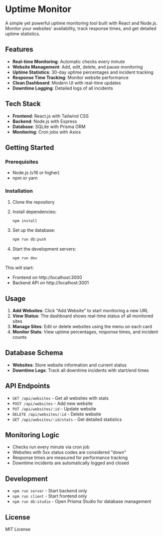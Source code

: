 # Uptime Monitor

A simple yet powerful uptime monitoring tool built with React and Node.js. Monitor your websites' availability, track response times, and get detailed uptime statistics.

## Features

- **Real-time Monitoring**: Automatic checks every minute
- **Website Management**: Add, edit, delete, and pause monitoring
- **Uptime Statistics**: 30-day uptime percentages and incident tracking
- **Response Time Tracking**: Monitor website performance
- **Clean Dashboard**: Modern UI with real-time updates
- **Downtime Logging**: Detailed logs of all incidents

## Tech Stack

- **Frontend**: React.js with Tailwind CSS
- **Backend**: Node.js with Express
- **Database**: SQLite with Prisma ORM
- **Monitoring**: Cron jobs with Axios

## Getting Started

### Prerequisites

- Node.js (v16 or higher)
- npm or yarn

### Installation

1. Clone the repository
2. Install dependencies:
   ```bash
   npm install
   ```

3. Set up the database:
   ```bash
   npm run db:push
   ```

4. Start the development servers:
   ```bash
   npm run dev
   ```

This will start:
- Frontend on http://localhost:3000
- Backend API on http://localhost:3001

## Usage

1. **Add Websites**: Click "Add Website" to start monitoring a new URL
2. **View Status**: The dashboard shows real-time status of all monitored sites
3. **Manage Sites**: Edit or delete websites using the menu on each card
4. **Monitor Stats**: View uptime percentages, response times, and incident counts

## Database Schema

- **Websites**: Store website information and current status
- **Downtime Logs**: Track all downtime incidents with start/end times

## API Endpoints

- `GET /api/websites` - Get all websites with stats
- `POST /api/websites` - Add new website
- `PUT /api/websites/:id` - Update website
- `DELETE /api/websites/:id` - Delete website
- `GET /api/websites/:id/stats` - Get detailed statistics

## Monitoring Logic

- Checks run every minute via cron job
- Websites with 5xx status codes are considered "down"
- Response times are measured for performance tracking
- Downtime incidents are automatically logged and closed

## Development

- `npm run server` - Start backend only
- `npm run client` - Start frontend only  
- `npm run db:studio` - Open Prisma Studio for database management

## License

MIT License